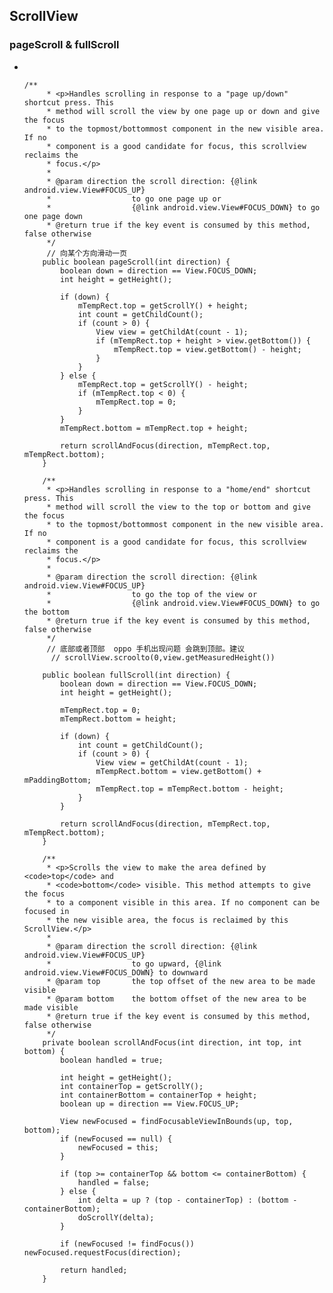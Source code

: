 ## ScrollView

### pageScroll  &  fullScroll

- ```
  
  
  /**
       * <p>Handles scrolling in response to a "page up/down" shortcut press. This
       * method will scroll the view by one page up or down and give the focus
       * to the topmost/bottommost component in the new visible area. If no
       * component is a good candidate for focus, this scrollview reclaims the
       * focus.</p>
       *
       * @param direction the scroll direction: {@link android.view.View#FOCUS_UP}
       *                  to go one page up or
       *                  {@link android.view.View#FOCUS_DOWN} to go one page down
       * @return true if the key event is consumed by this method, false otherwise
       */
       // 向某个方向滑动一页
      public boolean pageScroll(int direction) {
          boolean down = direction == View.FOCUS_DOWN;
          int height = getHeight();
  
          if (down) {
              mTempRect.top = getScrollY() + height;
              int count = getChildCount();
              if (count > 0) {
                  View view = getChildAt(count - 1);
                  if (mTempRect.top + height > view.getBottom()) {
                      mTempRect.top = view.getBottom() - height;
                  }
              }
          } else {
              mTempRect.top = getScrollY() - height;
              if (mTempRect.top < 0) {
                  mTempRect.top = 0;
              }
          }
          mTempRect.bottom = mTempRect.top + height;
  
          return scrollAndFocus(direction, mTempRect.top, mTempRect.bottom);
      }
  
      /**
       * <p>Handles scrolling in response to a "home/end" shortcut press. This
       * method will scroll the view to the top or bottom and give the focus
       * to the topmost/bottommost component in the new visible area. If no
       * component is a good candidate for focus, this scrollview reclaims the
       * focus.</p>
       *
       * @param direction the scroll direction: {@link android.view.View#FOCUS_UP}
       *                  to go the top of the view or
       *                  {@link android.view.View#FOCUS_DOWN} to go the bottom
       * @return true if the key event is consumed by this method, false otherwise
       */
       // 底部或者顶部  oppo 手机出现问题 会跳到顶部。建议
        // scrollView.scroolto(0,view.getMeasuredHeight())
       
      public boolean fullScroll(int direction) {
          boolean down = direction == View.FOCUS_DOWN;
          int height = getHeight();
  
          mTempRect.top = 0;
          mTempRect.bottom = height;
  
          if (down) {
              int count = getChildCount();
              if (count > 0) {
                  View view = getChildAt(count - 1);
                  mTempRect.bottom = view.getBottom() + mPaddingBottom;
                  mTempRect.top = mTempRect.bottom - height;
              }
          }
  
          return scrollAndFocus(direction, mTempRect.top, mTempRect.bottom);
      }
  
      /**
       * <p>Scrolls the view to make the area defined by <code>top</code> and
       * <code>bottom</code> visible. This method attempts to give the focus
       * to a component visible in this area. If no component can be focused in
       * the new visible area, the focus is reclaimed by this ScrollView.</p>
       *
       * @param direction the scroll direction: {@link android.view.View#FOCUS_UP}
       *                  to go upward, {@link android.view.View#FOCUS_DOWN} to downward
       * @param top       the top offset of the new area to be made visible
       * @param bottom    the bottom offset of the new area to be made visible
       * @return true if the key event is consumed by this method, false otherwise
       */
      private boolean scrollAndFocus(int direction, int top, int bottom) {
          boolean handled = true;
  
          int height = getHeight();
          int containerTop = getScrollY();
          int containerBottom = containerTop + height;
          boolean up = direction == View.FOCUS_UP;
  
          View newFocused = findFocusableViewInBounds(up, top, bottom);
          if (newFocused == null) {
              newFocused = this;
          }
  
          if (top >= containerTop && bottom <= containerBottom) {
              handled = false;
          } else {
              int delta = up ? (top - containerTop) : (bottom - containerBottom);
              doScrollY(delta);
          }
  
          if (newFocused != findFocus()) newFocused.requestFocus(direction);
  
          return handled;
      }
  ```


